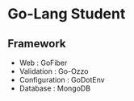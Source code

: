 # Go-Lang Student 

## Framework

- Web : GoFiber
- Validation : Go-Ozzo
- Configuration : GoDotEnv
- Database : MongoDB
